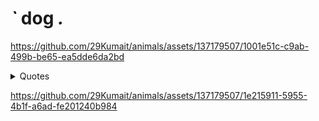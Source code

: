 
# *`* dog *.* 



https://github.com/29Kumait/animals/assets/137179507/1001e51c-c9ab-499b-be65-ea5dde6da2bd




<details>

<summary> Quotes </summary>


## Sigmund Freud


> “ Dogs love their friends and bite their enemies, quite unlike people, who are incapable of pure love and always have to mix love and hate.”

### Vincent van Gog



“If you don’t have a dog–at least one–there is not necessarily anything wrong with you, but there may be something wrong with your life.”


#### Oprah Winfrey

> " Over the years I have felt the truest, purest love- the love of God, really,I imagine that's what God's love feels like- is the love that comes from your dog. "

</details>

<!-- Video/Photo -->
https://github.com/29Kumait/animals/assets/137179507/1e215911-5955-4b1f-a6ad-fe201240b984


<!-- 
> ```diff
>  - Oprah Winfrey
>  ```   -->

